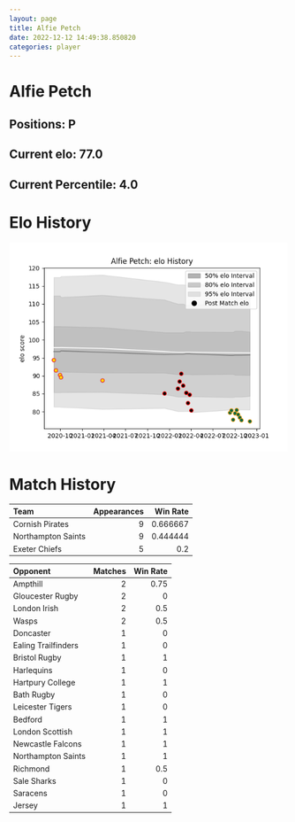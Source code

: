 ```yaml
---  
layout: page  
title: Alfie Petch  
date: 2022-12-12 14:49:38.850820  
categories: player  
---
```

# Alfie Petch

## Positions: P

## Current elo: 77.0

## Current Percentile: 4.0

# Elo History


![elo history](history_AlfiePetch.png)
# Match History


| Team               |   Appearances |   Win Rate |
|:-------------------|--------------:|-----------:|
| Cornish Pirates    |             9 |   0.666667 |
| Northampton Saints |             9 |   0.444444 |
| Exeter Chiefs      |             5 |   0.2      |

| Opponent            |   Matches |   Win Rate |
|:--------------------|----------:|-----------:|
| Ampthill            |         2 |       0.75 |
| Gloucester Rugby    |         2 |       0    |
| London Irish        |         2 |       0.5  |
| Wasps               |         2 |       0.5  |
| Doncaster           |         1 |       0    |
| Ealing Trailfinders |         1 |       0    |
| Bristol Rugby       |         1 |       1    |
| Harlequins          |         1 |       0    |
| Hartpury College    |         1 |       1    |
| Bath Rugby          |         1 |       0    |
| Leicester Tigers    |         1 |       0    |
| Bedford             |         1 |       1    |
| London Scottish     |         1 |       1    |
| Newcastle Falcons   |         1 |       1    |
| Northampton Saints  |         1 |       1    |
| Richmond            |         1 |       0.5  |
| Sale Sharks         |         1 |       0    |
| Saracens            |         1 |       0    |
| Jersey              |         1 |       1    |